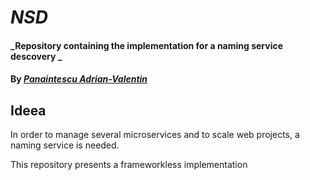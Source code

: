 # _NSD_

#### _Repository containing the implementation for a naming service descovery _

#### By _**[Panaintescu Adrian-Valentin](https://github.com/AdrianCert/)**_

## Ideea

In order to manage several microservices and to scale web projects, a naming service is needed.

This repository presents a frameworkless implementation
